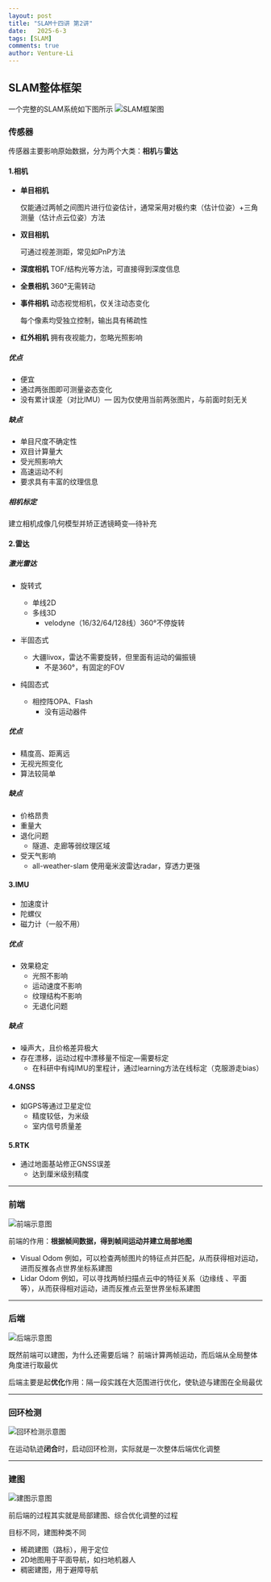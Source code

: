 ```yaml
---
layout: post
title: "SLAM十四讲 第2讲"
date:   2025-6-3
tags: [SLAM]
comments: true
author: Venture-Li
---
```


## SLAM整体框架

一个完整的SLAM系统如下图所示
![SLAM框架图](https://venture-li.github.io/images/Frame.png)

### 传感器

传感器主要影响原始数据，分为两个大类：**相机**与**雷达**

#### 1.相机

- **单目相机**

  仅能通过两帧之间图片进行位姿估计，通常采用对极约束（估计位姿）+三角测量（估计点云位姿）方法

- **双目相机**

  可通过视差测距，常见如PnP方法

- **深度相机**
  TOF/结构光等方法，可直接得到深度信息

- **全景相机**
  360°无需转动

- **事件相机**
  动态视觉相机，仅关注动态变化
  
  每个像素均受独立控制，输出具有稀疏性

- **红外相机**
  拥有夜视能力，忽略光照影响

##### 优点

- 便宜
- 通过两张图即可测量姿态变化
- 没有累计误差（对比IMU）— 因为仅使用当前两张图片，与前面时刻无关
  
##### 缺点

- 单目尺度不确定性
- 双目计算量大
- 受光照影响大
- 高速运动不利
- 要求具有丰富的纹理信息
  
##### 相机标定

建立相机成像几何模型并矫正透镜畸变—待补充


#### 2.雷达

##### 激光雷达

- 旋转式
  - 单线2D
  - 多线3D
    - velodyne（16/32/64/128线）360°不停旋转
  
- 半固态式
  - 大疆livox，雷达不需要旋转，但里面有运动的偏振镜
    - 不是360°，有固定的FOV
- 纯固态式
  - 相控阵OPA、Flash
    - 没有运动器件 

##### 优点

- 精度高、距离远
- 无视光照变化
- 算法较简单
  
##### 缺点

- 价格昂贵
- 重量大
- 退化问题
  - 隧道、走廊等弱纹理区域  
- 受天气影响
  - all-weather-slam 使用毫米波雷达radar，穿透力更强 

#### 3.IMU

- 加速度计
- 陀螺仪
- 磁力计（一般不用）

##### 优点

- 效果稳定
  - 光照不影响
  - 运动速度不影响
  - 纹理结构不影响
  - 无退化问题

##### 缺点

- 噪声大，且价格差异极大
- 存在漂移，运动过程中漂移量不恒定—需要标定
  - 在科研中有纯IMU的里程计，通过learning方法在线标定（克服游走bias）


#### 4.GNSS

- 如GPS等通过卫星定位
  - 精度较低，为米级
  - 室内信号质量差


#### 5.RTK

- 通过地面基站修正GNSS误差
  - 达到厘米级别精度
  
---

### 前端

![前端示意图](https://venture-li.github.io/images/visualodom.png)

前端的作用：**根据帧间数据，得到帧间运动并建立局部地图**
- Visual Odom
  例如，可以检查两帧图片的特征点并匹配，从而获得相对运动，进而反推各点世界坐标系建图
- Lidar Odom
  例如，可以寻找两帧扫描点云中的特征关系（边缘线
  、平面等），从而获得相对运动，进而反推点云至世界坐标系建图

---

### 后端

![后端示意图](https://venture-li.github.io/images/Optimize.png)

既然前端可以建图，为什么还需要后端？ 前端计算两帧运动，而后端从全局整体角度进行取最优

后端主要是起**优化**作用：隔一段实践在大范围进行优化，使轨迹与建图在全局最优

---

### 回环检测

![回环检测示意图](https://venture-li.github.io/images/loop.png)

在运动轨迹**闭合**时，启动回环检测，实际就是一次整体后端优化调整

---

### 建图

![建图示意图](https://venture-li.github.io/images/buildmap.png)

前后端的过程其实就是局部建图、综合优化调整的过程

目标不同，建图种类不同
- 稀疏建图（路标），用于定位
- 2D地图用于平面导航，如扫地机器人
- 稠密建图，用于避障导航

